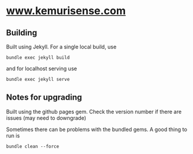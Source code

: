 # www.kemurisense.com


## Building

Built using Jekyll.  For a single local build, use

    bundle exec jekyll build

and for localhost serving use

    bundle exec jekyll serve


## Notes for upgrading

Built using the github pages gem.  Check the version number if there are issues (may need to downgrade)

Sometimes there can be problems with the bundled gems.  A good thing to run is

    bundle clean --force